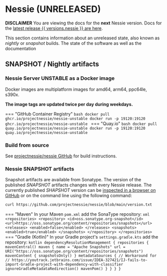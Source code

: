 # Nessie (UNRELEASED)

**DISCLAIMER** You are viewing the docs for the **next** Nessie version.
Docs for the [latest release {{ versions.nessie }} are here](../nessie-latest/index.md).

This section contains information about an unreleased state, also known as _nightly_ or _snapshot_
builds. The state of the software as well as the documentation 

## SNAPSHOT / Nightly artifacts

### Nessie Server UNSTABLE as a Docker image

Docker images are multiplatform images for amd64, arm64, ppc64le, s390x.

**The image tags are updated twice per day during weekdays.**

=== "GitHub Container Registry"
    ```bash
    docker pull ghcr.io/projectnessie/nessie-unstable
    docker run -p 19120:19120 ghcr.io/projectnessie/nessie-unstable
    ```
=== "Quay.io"
    ```bash
    docker pull quay.io/projectnessie/nessie-unstable
    docker run -p 19120:19120 quay.io/projectnessie/nessie-unstable
    ```

### Build from source

See [projectnessie/nessie GitHub](https://github.com/projectnessie/nessie) for build instructions.

### Nessie SNAPSHOT artifacts

Snapshot artifacts are available from Sonatype. The version of the published _SNAPSHOT_ artifacts
changes with every Nessie release. The currently published _SHAPSHOT_ version can be [inspected
in a browser on GitHub](https://github.com/projectnessie/nessie/blob/main/version.txt) or on the
command line using the following command:
```bash
curl https://github.com/projectnessie/nessie/blob/main/version.txt
```

=== "Maven"
    In your Maven `pom.xml` add the SonaType repository:
    ```xml
      <repositories>
        <repository>
          <id>oss.sonatype.org-snapshot</id>
          <url>https://oss.sonatype.org/content/repositories/snapshots</url>
          <releases>
            <enabled>false</enabled>
          </releases>
          <snapshots>
            <enabled>true</enabled>
          </snapshots>
        </repository>
      </repositories>
    ```
=== "Gradle (Kotlin)"
    In your Gradle project's `settings.gradle.kts` add the repository:
    ```kotlin
    dependencyResolutionManagement {
      repositories {
        mavenCentral()
        maven {
          name = "Apache Snapshots"
          url = URI("https://oss.sonatype.org/content/repositories/snapshots")
          mavenContent { snapshotsOnly() }
          metadataSources {
            // Workaround for
            // https://youtrack.jetbrains.com/issue/IDEA-327421/IJ-fails-to-import-Gradle-project-with-dependency-with-classifier
            ignoreGradleMetadataRedirection()
            mavenPom()
          }
        }
      }
    }
    ```
